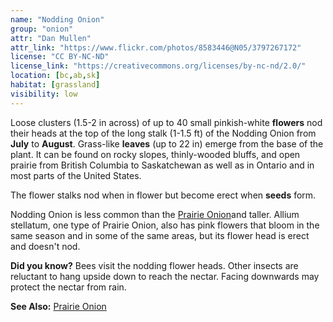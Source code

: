 ```yaml
---
name: "Nodding Onion"
group: "onion"
attr: "Dan Mullen"
attr_link: "https://www.flickr.com/photos/8583446@N05/3797267172"
license: "CC BY-NC-ND"
license_link: "https://creativecommons.org/licenses/by-nc-nd/2.0/"
location: [bc,ab,sk]
habitat: [grassland]
visibility: low
---
```

Loose clusters (1.5-2 in across) of up to 40 small pinkish-white **flowers** nod their heads at the top of the long stalk (1-1.5 ft) of the Nodding Onion from **July** to **August**. Grass-like **leaves** (up to 22 in) emerge from the base of the plant. It can be found on rocky slopes, thinly-wooded bluffs, and open prairie from British Columbia to Saskatchewan as well as in Ontario and in most parts of the United States.

The flower stalks nod when in flower but become erect when **seeds** form.

Nodding Onion is less common than the [Prairie Onion](/plants/praonion/)and taller. Allium stellatum, one type of Prairie Onion, also has pink flowers that bloom in the same season and in some of the same areas, but its flower head is erect and doesn't nod.


**Did you know?** Bees visit the nodding flower heads. Other insects are reluctant to hang upside down to reach the nectar. Facing downwards may protect the nectar from rain.

<!-- generated, do not edit -->
**See Also:**
[Prairie Onion](/plants/praonion/)
